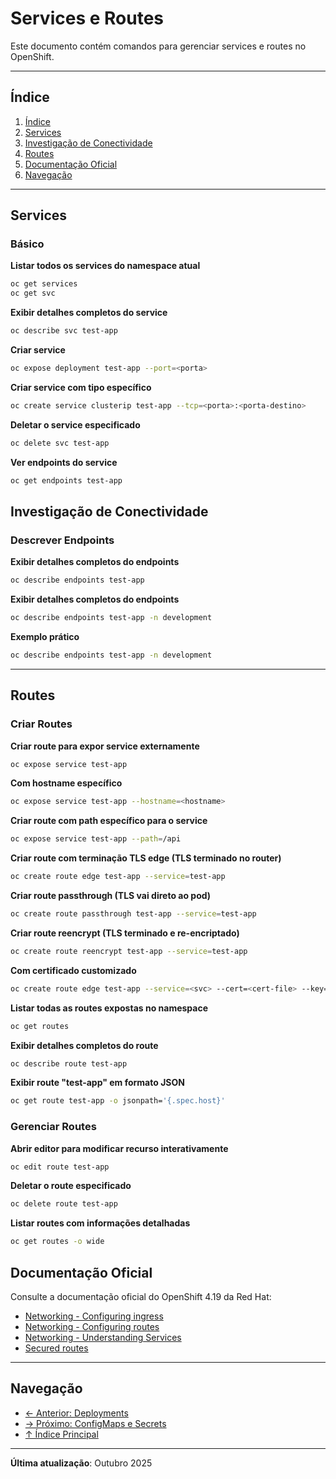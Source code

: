 # Services e Routes

Este documento contém comandos para gerenciar services e routes no OpenShift.

---

## Índice

1. [Índice](#índice)
2. [Services](#services)
3. [Investigação de Conectividade](#investigação-de-conectividade)
4. [Routes](#routes)
5. [Documentação Oficial](#documentação-oficial)
6. [Navegação](#navegação)
---

## Services

### Básico
**Listar todos os services do namespace atual**

```bash
oc get services
oc get svc
```

**Exibir detalhes completos do service**

```bash
oc describe svc test-app
```

**Criar service**

```bash ignore-test
oc expose deployment test-app --port=<porta>
```

**Criar service com tipo específico**

```bash ignore-test
oc create service clusterip test-app --tcp=<porta>:<porta-destino>
```

**Deletar o service especificado**

```bash ignore-test
oc delete svc test-app
```

**Ver endpoints do service**

```bash
oc get endpoints test-app
```

## Investigação de Conectividade


### Descrever Endpoints
**Exibir detalhes completos do endpoints**

```bash
oc describe endpoints test-app
```

**Exibir detalhes completos do endpoints**

```bash
oc describe endpoints test-app -n development
```

**Exemplo prático**

```bash
oc describe endpoints test-app -n development
```

---

## Routes

### Criar Routes
**Criar route para expor service externamente**

```bash ignore-test
oc expose service test-app
```

**Com hostname específico**

```bash ignore-test
oc expose service test-app --hostname=<hostname>
```

**Criar route com path específico para o service**

```bash ignore-test
oc expose service test-app --path=/api
```

**Criar route com terminação TLS edge (TLS terminado no router)**

```bash ignore-test
oc create route edge test-app --service=test-app
```

**Criar route passthrough (TLS vai direto ao pod)**

```bash ignore-test
oc create route passthrough test-app --service=test-app
```

**Criar route reencrypt (TLS terminado e re-encriptado)**

```bash ignore-test
oc create route reencrypt test-app --service=test-app
```

**Com certificado customizado**

```bash ignore-test
oc create route edge test-app --service=<svc> --cert=<cert-file> --key=<key-file>
```

**Listar todas as routes expostas no namespace**

```bash
oc get routes
```

**Exibir detalhes completos do route**

```bash
oc describe route test-app
```

**Exibir route "test-app" em formato JSON**

```bash
oc get route test-app -o jsonpath='{.spec.host}'
```

### Gerenciar Routes
**Abrir editor para modificar recurso interativamente**

```bash ignore-test
oc edit route test-app
```

**Deletar o route especificado**

```bash ignore-test
oc delete route test-app
```

**Listar routes com informações detalhadas**

```bash
oc get routes -o wide
```

## Documentação Oficial

Consulte a documentação oficial do OpenShift 4.19 da Red Hat:

- <a href="https://docs.redhat.com/en/documentation/openshift_container_platform/4.19/html/networking/configuring-ingress">Networking - Configuring ingress</a>
- <a href="https://docs.redhat.com/en/documentation/openshift_container_platform/4.19/html/networking/configuring-routes">Networking - Configuring routes</a>
- <a href="https://docs.redhat.com/en/documentation/openshift_container_platform/4.19/html/networking/understanding-networking">Networking - Understanding Services</a>
- <a href="https://docs.redhat.com/en/documentation/openshift_container_platform/4.19/html/networking/configuring-routes#nw-ingress-creating-a-route-via-an-ingress_route-configuration">Secured routes</a>
---


## Navegação

- [← Anterior: Deployments](05-deployments-scaling.md)
- [→ Próximo: ConfigMaps e Secrets](07-configmaps-secrets.md)
- [↑ Índice Principal](README.md)

---

**Última atualização**: Outubro 2025

